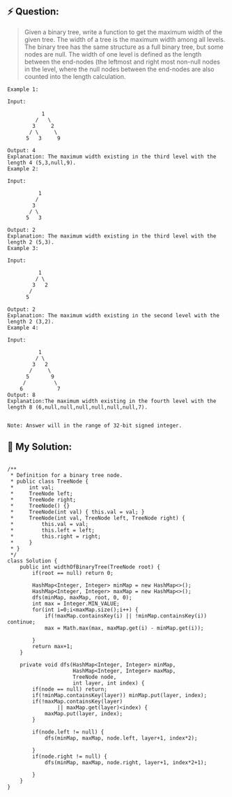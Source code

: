 ## :zap: Question:

> Given a binary tree, write a function to get the maximum width of the given tree. The width of a tree is the maximum width among all levels. The binary tree has the same structure as a full binary tree, but some nodes are null.
> The width of one level is defined as the length between the end-nodes (the leftmost and right most non-null nodes in the level, where the null nodes between the end-nodes are also counted into the length calculation.

```
Example 1:

Input: 

           1
         /   \
        3     2
       / \     \  
      5   3     9 

Output: 4
Explanation: The maximum width existing in the third level with the length 4 (5,3,null,9).
Example 2:

Input: 

          1
         /  
        3    
       / \       
      5   3     

Output: 2
Explanation: The maximum width existing in the third level with the length 2 (5,3).
Example 3:

Input: 

          1
         / \
        3   2 
       /        
      5      

Output: 2
Explanation: The maximum width existing in the second level with the length 2 (3,2).
Example 4:

Input: 

          1
         / \
        3   2
       /     \  
      5       9 
     /         \
    6           7
Output: 8
Explanation:The maximum width existing in the fourth level with the length 8 (6,null,null,null,null,null,null,7).


Note: Answer will in the range of 32-bit signed integer.
```


## 	:peach: My Solution: 

```

/**
 * Definition for a binary tree node.
 * public class TreeNode {
 *     int val;
 *     TreeNode left;
 *     TreeNode right;
 *     TreeNode() {}
 *     TreeNode(int val) { this.val = val; }
 *     TreeNode(int val, TreeNode left, TreeNode right) {
 *         this.val = val;
 *         this.left = left;
 *         this.right = right;
 *     }
 * }
 */
class Solution {
    public int widthOfBinaryTree(TreeNode root) {
        if(root == null) return 0;

        HashMap<Integer, Integer> minMap = new HashMap<>();
        HashMap<Integer, Integer> maxMap = new HashMap<>();
        dfs(minMap, maxMap, root, 0, 0);
        int max = Integer.MIN_VALUE;
        for(int i=0;i<maxMap.size();i++) {
            if(!maxMap.containsKey(i) || !minMap.containsKey(i)) continue;
            max = Math.max(max, maxMap.get(i) - minMap.get(i));

        }
        return max+1;
    }

    private void dfs(HashMap<Integer, Integer> minMap,
                     HashMap<Integer, Integer> maxMap,
                     TreeNode node,
                     int layer, int index) {
        if(node == null) return;
        if(!minMap.containsKey(layer)) minMap.put(layer, index);
        if(!maxMap.containsKey(layer)
                || maxMap.get(layer)<index) {
            maxMap.put(layer, index);
        }

        if(node.left != null) {
            dfs(minMap, maxMap, node.left, layer+1, index*2);

        }
        if(node.right != null) {
            dfs(minMap, maxMap, node.right, layer+1, index*2+1);

        }
    }
}

```
